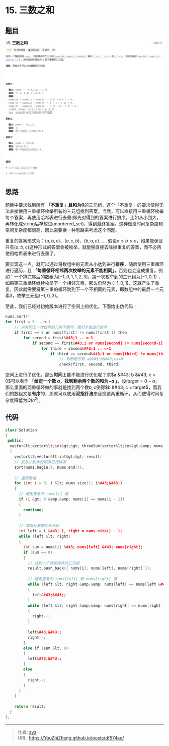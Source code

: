 # 15. 三数之和


## [题目](https://leetcode.cn/problems/3sum/description/?envType=study-plan-v2&amp;envId=top-100-liked)

![图1](/PostsImgs/LeetCode/15/question.png)

## 思路

题目中要求找到所有 **「不重复」且和为0**的三元组，这个「不重复」的要求使得无法直接使用三重循环枚举所有的三元组找到答案。当然，可以直接用三重循环枚举每个答案，再使用哈希表进行去重(即先对得到的答案进行排序，比如从小到大，再转化成string后存放进unordered_set)，得到最终答案。这种做法时间复杂度和空间复杂度都很高，因此需要换一种思路来考虑这个问题。

重复的答案形式为：$(a, b, c)、(a, c, b)、(b, a, c)$...... 假设$a \le b \le c$，如果能保证只有$(a, b, c)$这种形式的答案会被枚举，就能够直接去除掉重复的答案，而不必再使用哈希表来进行去重了。

要实现这一点，就可以通过将数组中的元素从小达到进行**排序**，随后使用三重循环进行遍历，且 **「每重循环相邻两次枚举的元素不能相同」**，否则也会造成重复。例如：一个排完序后的数组为$[-1, 0, 1, 1, 2, 3]$，第一次枚举到的三元组为$(-1, 0, 1)$ ，如果第三重循环继续枚举下一个相邻元素，那么仍然为 $(-1, 0, 1)$，这就产生了重复，因此就需要将第三重的循环跳到下一个不相同的元素，即数组中的最后一个元素3，枚举三元组$(-1, 0, 3)$。

至此，我们已经对初始版本进行了空间上的优化，下面给出伪代码：

```cpp
nums.sort()
for first = 0 .. n-1
    // 只有和上一次枚举的元素不相同，我们才会进行枚举
    if first == 0 or nums[first] != nums[first-1] then
        for second = first&#43;1 .. n-1
            if second == first&#43;1 or nums[second] != nums[second-1] then
                for third = second&#43;1 .. n-1
                    if third == second&#43;1 or nums[third] != nums[third-1] then
                        // 判断是否有 a&#43;b&#43;c==0
                        check(first, second, third)
```

空间上进行了优化，那么**时间**上能不能进行优化呢？求$a &#43; b &#43; c = 0$可以看作 **「给定一个数 $a$，找到剩余两个数的和为$-a$ 」**，设$target = 0 - a$，那么里面的两重循环做的事就是找到两个数$b, c$使得$b &#43; c = target$，而我们的数组又是**有序**的，那就可以使用**双指针法**来替换这两重循环，从而使得时间复杂度降低为$O(n^2)$。

## 代码

```cpp
class Solution
{
 public:
  vector&lt;vector&lt;int&gt;&gt; threeSum(vector&lt;int&gt;&amp; nums)
  {
    vector&lt;vector&lt;int&gt;&gt; result;
    // 按从小到大的顺序进行排序
    sort(nums.begin(), nums.end());

    // 遍历数组
    for (int i = 0; i &lt; nums.size(); i&#43;&#43;)
    {
      // 避免重复的 nums[i] 值
      if (i &gt; 0 &amp;&amp; nums[i] == nums[i - 1])
      {
        continue;
      }

      // 双指针法查找三元组
      int left = i &#43; 1, right = nums.size() - 1;
      while (left &lt; right)
      {
        int sum = nums[i] &#43; nums[left] &#43; nums[right];
        if (sum == 0)
        {
          // 找到一个满足条件的三元组
          result.push_back({ nums[i], nums[left], nums[right] });

          // 避免重复的 nums[left] 和 nums[right] 值
          while (left &lt; right &amp;&amp; nums[left] == nums[left &#43; 1])
          {
            left&#43;&#43;;
          }
          while (left &lt; right &amp;&amp; nums[right] == nums[right - 1])
          {
            right--;
          }

          left&#43;&#43;;
          right--;
        }
        else if (sum &lt; 0)
        {
          left&#43;&#43;;
        }
        else
        {
          right--;
        }
      }
    }

    return result;
  }
};
```


---

> 作者: [zyz](https://github.com/YouZhiZheng)  
> URL: https://YouZhiZheng.github.io/posts/df574ae/  

